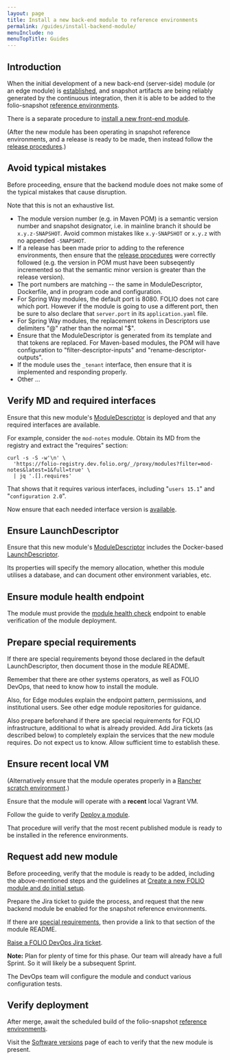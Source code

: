 ```yaml
---
layout: page
title: Install a new back-end module to reference environments
permalink: /guides/install-backend-module/
menuInclude: no
menuTopTitle: Guides
---
```


## Introduction

When the initial development of a new back-end (server-side) module (or an edge module) is [established](/guidelines/create-new-repo/), and snapshot artifacts are being reliably generated by the continuous integration, then it is able to be added to the folio-snapshot [reference environments](/guides/automation/#reference-environments).

There is a separate procedure to [install a new front-end module](/guides/install-frontend-module/).

(After the new module has been operating in snapshot reference environments, and a release is ready to be made, then instead follow the [release procedures](/guidelines/release-procedures/#add-to-platforms).)

## Avoid typical mistakes

Before proceeding, ensure that the backend module does not make some of the typical mistakes that cause disruption.

Note that this is not an exhaustive list.

* The module version number (e.g. in Maven POM) is a semantic version number and snapshot designator, i.e. in mainline branch it should be `x.y.z-SNAPSHOT`. Avoid common mistakes like `x.y-SNAPSHOT` or `x.y.z` with no appended `-SNAPSHOT`.
* If a release has been made prior to adding to the reference environments, then ensure that the [release procedures](/guidelines/release-procedures/) were correctly followed (e.g. the version in POM must have been subseqently incremented so that the semantic minor version is greater than the release version).
* The port numbers are matching -- the same in ModuleDescriptor, Dockerfile, and in program code and configuration.
* For Spring Way modules, the default port is 8080. FOLIO does not care which port. However if the module is going to use a different port, then be sure to also declare that `server.port` in its `application.yaml` file.
* For Spring Way modules, the replacement tokens in Descriptors use delimiters "@" rather than the normal "$".
* Ensure that the ModuleDescriptor is generated from its template and that tokens are replaced. For Maven-based modules, the POM will have configuration to "filter-descriptor-inputs" and "rename-descriptor-outputs".
* If the module uses the `_tenant` interface, then ensure that it is implemented and responding properly.
* Other ...

## Verify MD and required interfaces

Ensure that this new module's [ModuleDescriptor](/guides/module-descriptor/) is deployed and that any required interfaces are available.

For example, consider the `mod-notes` module.
Obtain its MD from the registry and extract the "requires" section:

```
curl -s -S -w'\n' \
  'https://folio-registry.dev.folio.org/_/proxy/modules?filter=mod-notes&latest=1&full=true' \
  | jq '.[].requires'
```

That shows that it requires various interfaces, including "`users 15.1`" and "`configuration 2.0`".

Now ensure that each needed interface version is [available](/faqs/how-to-which-module-which-interface-endpoint/).

## Ensure LaunchDescriptor

Ensure that this new module's [ModuleDescriptor](/guides/module-descriptor/) includes the Docker-based [LaunchDescriptor](/guides/module-descriptor/#launchdescriptor-properties).

Its properties will specify the memory allocation, whether this module utilises a database, and can document other environment variables, etc.

## Ensure module health endpoint

The module must provide the [module health check](/guidelines/naming-conventions/#api-endpoints) endpoint to enable verification of the module deployment.

## Prepare special requirements

If there are special requirements beyond those declared in the default LaunchDescriptor, then document those in the module README.

Remember that there are other systems operators, as well as FOLIO DevOps, that need to know how to install the module.

Also, for Edge modules explain the endpoint pattern, permissions, and institutional users. See other edge module repositories for guidance.

Also prepare beforehand if there are special requirements for FOLIO infrastructure, additional to what is already provided.
Add Jira tickets (as described below) to completely explain the services that the new module requires.
Do not expect us to know.
Allow sufficient time to establish these.

## Ensure recent local VM

(Alternatively ensure that the module operates properly in a [Rancher scratch environment](/faqs/how-to-get-started-with-rancher/).)

Ensure that the module will operate with a **recent** local Vagrant VM.
<!-- Await platform-minimal FOLIO-3253
If the new module does not yet depend on others, then `folio/release-core` VM would be easiest.
-->

Follow the guide to verify [Deploy a module](/tutorials/folio-vm/04-local-development/#deploy-a-module).

That procedure will verify that the most recent published module is ready to be installed in the reference environments.

## Request add new module

Before proceeding, verify that the module is ready to be added, including the above-mentioned steps and the guidelines at [Create a new FOLIO module and do initial setup](/guidelines/create-new-repo/).

Prepare the Jira ticket to guide the process, and request that the new backend module be enabled for the snapshot reference environments.

If there are [special requirements](#prepare-special-requirements), then provide a link to that section of the module README.

[Raise a FOLIO DevOps Jira ticket](/faqs/how-to-raise-devops-ticket/#general-folio-devops).

**Note:** Plan for plenty of time for this phase. Our team will already have a full Sprint.
So it will likely be a subsequent Sprint.

The DevOps team will configure the module and conduct various configuration tests.

## Verify deployment

After merge, await the scheduled build of the folio-snapshot [reference environments](/guides/automation/#reference-environments).

Visit the [Software versions](https://folio-snapshot.dev.folio.org/settings/about) page of each to verify that the new module is present.

<div class="folio-spacer-content"></div>

